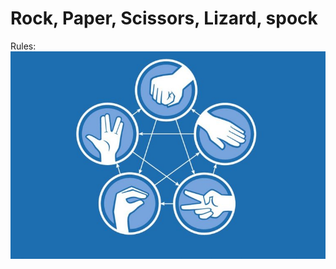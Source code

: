 # Rock, Paper, Scissors, Lizard, spock
Rules:
![Rock_Paper_Scissor_Lizard_Spock_rules](img/rules.jpg)

